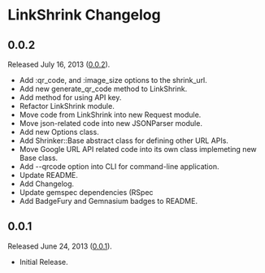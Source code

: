 # LinkShrink Changelog

## 0.0.2

Released July 16, 2013 ([0.0.2](https://github.com/jonahoffline/link_shrink/tree/v0.0.2)).

* Add :qr_code, and :image_size options to the shrink_url.
* Add new generate_qr_code method to LinkShrink.
* Add method for using API key.
* Refactor LinkShrink module.
* Move code from LinkShrink into new Request module.
* Move json-related code into new JSONParser module.
* Add new Options class.
* Add Shrinker::Base abstract class for defining other URL APIs.
* Move Google URL API related code into its own class implemeting new Base class.
* Add --qrcode option into CLI for command-line application.
* Update README.
* Add Changelog.
* Update gemspec dependencies (RSpec
* Add BadgeFury and Gemnasium badges to README.

## 0.0.1

Released June 24, 2013 ([0.0.1](https://github.com/jonahoffline/link_shrink/tree/v0.0.1)).

* Initial Release.